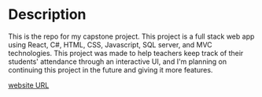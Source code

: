 # Description

This is the repo for my capstone project. This project is a full stack web app using React, C#, HTML, CSS, Javascript, SQL server, and MVC technologies. This project was made to help teachers keep track of their students' attendance through an interactive UI, and I'm planning on continuing this project in the future and giving it more features.

[website URL](https://sdg-attendance-tracker.herokuapp.com)
